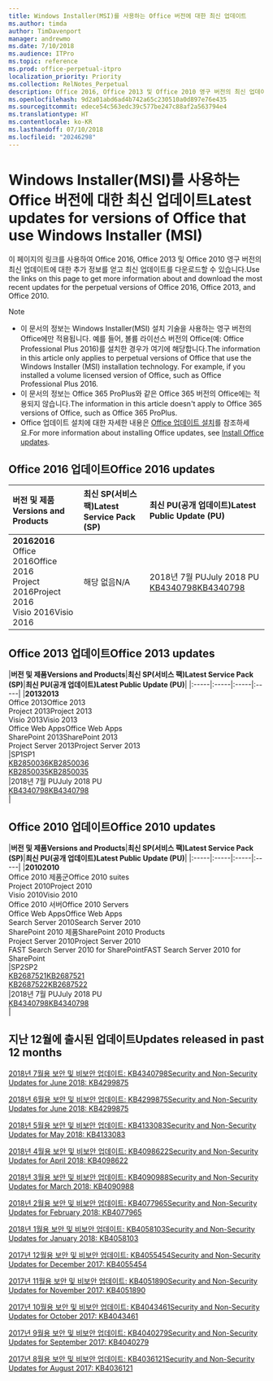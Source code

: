 ```yaml
---
title: Windows Installer(MSI)를 사용하는 Office 버전에 대한 최신 업데이트
ms.author: timda
author: TimDavenport
manager: andrewmo
ms.date: 7/10/2018
ms.audience: ITPro
ms.topic: reference
ms.prod: office-perpetual-itpro
localization_priority: Priority
ms.collection: RelNotes_Perpetual
description: Office 2016, Office 2013 및 Office 2010 영구 버전의 최신 업데이트 정보에 대한 링크를 IT 전문가에게 제공합니다.
ms.openlocfilehash: 9d2a01abd6ad4b742a65c230510a0d897e76e435
ms.sourcegitcommit: edece54c563edc39c577be247c88af2a563794e4
ms.translationtype: HT
ms.contentlocale: ko-KR
ms.lasthandoff: 07/10/2018
ms.locfileid: "20246298"
---
```

# <a name="latest-updates-for-versions-of-office-that-use-windows-installer-msi"></a><span data-ttu-id="f3ade-103">Windows Installer(MSI)를 사용하는 Office 버전에 대한 최신 업데이트</span><span class="sxs-lookup"><span data-stu-id="f3ade-103">Latest updates for versions of Office that use Windows Installer (MSI)</span></span>

<span data-ttu-id="f3ade-104">이 페이지의 링크를 사용하여 Office 2016, Office 2013 및 Office 2010 영구 버전의 최신 업데이트에 대한 추가 정보를 얻고 최신 업데이트를 다운로드할 수 있습니다.</span><span class="sxs-lookup"><span data-stu-id="f3ade-104">Use the links on this page to get more information about and download the most recent updates for the perpetual versions of Office 2016, Office 2013, and Office 2010.</span></span>
  
 
> [!NOTE]
> - <span data-ttu-id="f3ade-p101">이 문서의 정보는 Windows Installer(MSI) 설치 기술을 사용하는 영구 버전의 Office에만 적용됩니다. 예를 들어, 볼륨 라이선스 버전의 Office(예: Office Professional Plus 2016)를 설치한 경우가 여기에 해당합니다.</span><span class="sxs-lookup"><span data-stu-id="f3ade-p101">The information in this article only applies to perpetual versions of Office that use the Windows Installer (MSI) installation technology. For example, if you installed a volume licensed version of Office, such as Office Professional Plus 2016.</span></span>
> - <span data-ttu-id="f3ade-107">이 문서의 정보는 Office 365 ProPlus와 같은 Office 365 버전의 Office에는 적용되지 않습니다.</span><span class="sxs-lookup"><span data-stu-id="f3ade-107">The information in this article doesn't apply to Office 365 versions of Office, such as Office 365 ProPlus.</span></span>
> - <span data-ttu-id="f3ade-108">Office 업데이트 설치에 대한 자세한 내용은 [Office 업데이트 설치](https://support.office.com/article/2ab296f3-7f03-43a2-8e50-46de917611c5)를 참조하세요.</span><span class="sxs-lookup"><span data-stu-id="f3ade-108">For more information about installing Office updates, see [Install Office updates](https://support.office.com/article/2ab296f3-7f03-43a2-8e50-46de917611c5).</span></span> 


## <a name="office-2016-updates"></a><span data-ttu-id="f3ade-109">Office 2016 업데이트</span><span class="sxs-lookup"><span data-stu-id="f3ade-109">Office 2016 updates</span></span>

|<span data-ttu-id="f3ade-110">**버전 및 제품**</span><span class="sxs-lookup"><span data-stu-id="f3ade-110">**Versions and Products**</span></span>|<span data-ttu-id="f3ade-111">**최신 SP(서비스 팩)**</span><span class="sxs-lookup"><span data-stu-id="f3ade-111">**Latest Service Pack (SP)**</span></span>|<span data-ttu-id="f3ade-112">**최신 PU(공개 업데이트)**</span><span class="sxs-lookup"><span data-stu-id="f3ade-112">**Latest Public Update (PU)**</span></span>|
|:-----|:-----|:-----|
|<span data-ttu-id="f3ade-113">**2016**</span><span class="sxs-lookup"><span data-stu-id="f3ade-113">**2016**</span></span> <br/> <span data-ttu-id="f3ade-114">Office 2016</span><span class="sxs-lookup"><span data-stu-id="f3ade-114">Office 2016</span></span>  <br/> <span data-ttu-id="f3ade-115">Project 2016</span><span class="sxs-lookup"><span data-stu-id="f3ade-115">Project 2016</span></span>  <br/> <span data-ttu-id="f3ade-116">Visio 2016</span><span class="sxs-lookup"><span data-stu-id="f3ade-116">Visio 2016</span></span>  <br/> |<span data-ttu-id="f3ade-117">해당 없음</span><span class="sxs-lookup"><span data-stu-id="f3ade-117">N/A</span></span>  <br/> |<span data-ttu-id="f3ade-118">2018년 7월 PU</span><span class="sxs-lookup"><span data-stu-id="f3ade-118">July 2018 PU</span></span>  <br/> [<span data-ttu-id="f3ade-119">KB4340798</span><span class="sxs-lookup"><span data-stu-id="f3ade-119">KB4340798</span></span>](https://support.microsoft.com/ko-KR/help/4340798) <br/> |
   
## <a name="office-2013-updates"></a><span data-ttu-id="f3ade-120">Office 2013 업데이트</span><span class="sxs-lookup"><span data-stu-id="f3ade-120">Office 2013 updates</span></span>

|<span data-ttu-id="f3ade-121">**버전 및 제품**</span><span class="sxs-lookup"><span data-stu-id="f3ade-121">**Versions and Products**</span></span>|<span data-ttu-id="f3ade-122">**최신 SP(서비스 팩)**</span><span class="sxs-lookup"><span data-stu-id="f3ade-122">**Latest Service Pack (SP)**</span></span>|<span data-ttu-id="f3ade-123">**최신 PU(공개 업데이트)**</span><span class="sxs-lookup"><span data-stu-id="f3ade-123">**Latest Public Update (PU)**</span></span>|
|:-----|:-----|:-----|:-----|
|<span data-ttu-id="f3ade-124">**2013**</span><span class="sxs-lookup"><span data-stu-id="f3ade-124">**2013**</span></span> <br/> <span data-ttu-id="f3ade-125">Office 2013</span><span class="sxs-lookup"><span data-stu-id="f3ade-125">Office 2013</span></span>  <br/> <span data-ttu-id="f3ade-126">Project 2013</span><span class="sxs-lookup"><span data-stu-id="f3ade-126">Project 2013</span></span>  <br/> <span data-ttu-id="f3ade-127">Visio 2013</span><span class="sxs-lookup"><span data-stu-id="f3ade-127">Visio 2013</span></span>  <br/> <span data-ttu-id="f3ade-128">Office Web Apps</span><span class="sxs-lookup"><span data-stu-id="f3ade-128">Office Web Apps</span></span>  <br/> <span data-ttu-id="f3ade-129">SharePoint 2013</span><span class="sxs-lookup"><span data-stu-id="f3ade-129">SharePoint 2013</span></span>  <br/> <span data-ttu-id="f3ade-130">Project Server 2013</span><span class="sxs-lookup"><span data-stu-id="f3ade-130">Project Server 2013</span></span>  <br/> |<span data-ttu-id="f3ade-131">SP1</span><span class="sxs-lookup"><span data-stu-id="f3ade-131">SP1</span></span> <br/> [<span data-ttu-id="f3ade-132">KB2850036</span><span class="sxs-lookup"><span data-stu-id="f3ade-132">KB2850036</span></span>](https://support.microsoft.com/kb/2850036) <br/>[<span data-ttu-id="f3ade-133">KB2850035</span><span class="sxs-lookup"><span data-stu-id="f3ade-133">KB2850035</span></span>](https://support.microsoft.com/kb/2850035) <br/> |<span data-ttu-id="f3ade-134">2018년 7월 PU</span><span class="sxs-lookup"><span data-stu-id="f3ade-134">July 2018 PU</span></span>  <br/> [<span data-ttu-id="f3ade-135">KB4340798</span><span class="sxs-lookup"><span data-stu-id="f3ade-135">KB4340798</span></span>](https://support.microsoft.com/ko-KR/help/4340798) <br/> |
   
## <a name="office-2010-updates"></a><span data-ttu-id="f3ade-136">Office 2010 업데이트</span><span class="sxs-lookup"><span data-stu-id="f3ade-136">Office 2010 updates</span></span>

|<span data-ttu-id="f3ade-137">**버전 및 제품**</span><span class="sxs-lookup"><span data-stu-id="f3ade-137">**Versions and Products**</span></span>|<span data-ttu-id="f3ade-138">**최신 SP(서비스 팩)**</span><span class="sxs-lookup"><span data-stu-id="f3ade-138">**Latest Service Pack (SP)**</span></span>|<span data-ttu-id="f3ade-139">**최신 PU(공개 업데이트)**</span><span class="sxs-lookup"><span data-stu-id="f3ade-139">**Latest Public Update (PU)**</span></span>|
|:-----|:-----|:-----|:-----|
|<span data-ttu-id="f3ade-140">**2010**</span><span class="sxs-lookup"><span data-stu-id="f3ade-140">**2010**</span></span> <br/> <span data-ttu-id="f3ade-141">Office 2010 제품군</span><span class="sxs-lookup"><span data-stu-id="f3ade-141">Office 2010 suites</span></span>  <br/> <span data-ttu-id="f3ade-142">Project 2010</span><span class="sxs-lookup"><span data-stu-id="f3ade-142">Project 2010</span></span>  <br/> <span data-ttu-id="f3ade-143">Visio 2010</span><span class="sxs-lookup"><span data-stu-id="f3ade-143">Visio 2010</span></span>  <br/> <span data-ttu-id="f3ade-144">Office 2010 서버</span><span class="sxs-lookup"><span data-stu-id="f3ade-144">Office 2010 Servers</span></span>  <br/> <span data-ttu-id="f3ade-145">Office Web Apps</span><span class="sxs-lookup"><span data-stu-id="f3ade-145">Office Web Apps</span></span>  <br/> <span data-ttu-id="f3ade-146">Search Server 2010</span><span class="sxs-lookup"><span data-stu-id="f3ade-146">Search Server 2010</span></span>  <br/> <span data-ttu-id="f3ade-147">SharePoint 2010 제품</span><span class="sxs-lookup"><span data-stu-id="f3ade-147">SharePoint 2010 Products</span></span>  <br/> <span data-ttu-id="f3ade-148">Project Server 2010</span><span class="sxs-lookup"><span data-stu-id="f3ade-148">Project Server 2010</span></span>  <br/> <span data-ttu-id="f3ade-149">FAST Search Server 2010 for SharePoint</span><span class="sxs-lookup"><span data-stu-id="f3ade-149">FAST Search Server 2010 for SharePoint</span></span>  <br/> |<span data-ttu-id="f3ade-150">SP2</span><span class="sxs-lookup"><span data-stu-id="f3ade-150">SP2</span></span> <br/>[<span data-ttu-id="f3ade-151">KB2687521</span><span class="sxs-lookup"><span data-stu-id="f3ade-151">KB2687521</span></span>](https://support.microsoft.com/kb/2687521) <br/> [<span data-ttu-id="f3ade-152">KB2687522</span><span class="sxs-lookup"><span data-stu-id="f3ade-152">KB2687522</span></span>](https://support.microsoft.com/kb/2687522) <br/> |<span data-ttu-id="f3ade-153">2018년 7월 PU</span><span class="sxs-lookup"><span data-stu-id="f3ade-153">July 2018 PU</span></span> <br/>[<span data-ttu-id="f3ade-154">KB4340798</span><span class="sxs-lookup"><span data-stu-id="f3ade-154">KB4340798</span></span>](https://support.microsoft.com/ko-KR/help/4340798) <br/>|
   

   
## <a name="updates-released-in-past-12-months"></a><span data-ttu-id="f3ade-155">지난 12월에 출시된 업데이트</span><span class="sxs-lookup"><span data-stu-id="f3ade-155">Updates released in past 12 months</span></span>

[<span data-ttu-id="f3ade-156">2018년 7월용 보안 및 비보안 업데이트: KB4340798</span><span class="sxs-lookup"><span data-stu-id="f3ade-156">Security and Non-Security Updates for June 2018: KB4299875</span></span>](https://support.microsoft.com/help/4340798)   

[<span data-ttu-id="f3ade-157">2018년 6월용 보안 및 비보안 업데이트: KB4299875</span><span class="sxs-lookup"><span data-stu-id="f3ade-157">Security and Non-Security Updates for June 2018: KB4299875</span></span>](https://support.microsoft.com/help/4299875)  

[<span data-ttu-id="f3ade-158">2018년 5월용 보안 및 비보안 업데이트: KB4133083</span><span class="sxs-lookup"><span data-stu-id="f3ade-158">Security and Non-Security Updates for May 2018: KB4133083 </span></span>](https://support.microsoft.com/ko-KR/help/4133083)
  
[<span data-ttu-id="f3ade-159">2018년 4월용 보안 및 비보안 업데이트: KB4098622</span><span class="sxs-lookup"><span data-stu-id="f3ade-159">Security and Non-Security Updates for April 2018: KB4098622</span></span>](https://support.microsoft.com/ko-KR/help/4098622) 
  
[<span data-ttu-id="f3ade-160">2018년 3월용 보안 및 비보안 업데이트: KB4090988</span><span class="sxs-lookup"><span data-stu-id="f3ade-160">Security and Non-Security Updates for March 2018: KB4090988</span></span>](https://support.microsoft.com/ko-KR/help/4090988)  
  
[<span data-ttu-id="f3ade-161">2018년 2월용 보안 및 비보안 업데이트: KB4077965</span><span class="sxs-lookup"><span data-stu-id="f3ade-161">Security and Non-Security Updates for February 2018: KB4077965</span></span>](https://support.microsoft.com/help/4077965)  
  
[<span data-ttu-id="f3ade-162">2018년 1월용 보안 및 비보안 업데이트: KB4058103</span><span class="sxs-lookup"><span data-stu-id="f3ade-162">Security and Non-Security Updates for January 2018: KB4058103</span></span>](https://support.microsoft.com/help/4058103)   
  
[<span data-ttu-id="f3ade-163">2017년 12월용 보안 및 비보안 업데이트: KB4055454</span><span class="sxs-lookup"><span data-stu-id="f3ade-163">Security and Non-Security Updates for December 2017: KB4055454</span></span>](https://support.microsoft.com/help/4055454)   
  
[<span data-ttu-id="f3ade-164">2017년 11월용 보안 및 비보안 업데이트: KB4051890</span><span class="sxs-lookup"><span data-stu-id="f3ade-164">Security and Non-Security Updates for November 2017: KB4051890</span></span>](https://support.microsoft.com/help/4051890)   
  
[<span data-ttu-id="f3ade-165">2017년 10월용 보안 및 비보안 업데이트: KB4043461</span><span class="sxs-lookup"><span data-stu-id="f3ade-165">Security and Non-Security Updates for October 2017: KB4043461</span></span>](https://support.microsoft.com/help/4043461)   
  
[<span data-ttu-id="f3ade-166">2017년 9월용 보안 및 비보안 업데이트: KB4040279</span><span class="sxs-lookup"><span data-stu-id="f3ade-166">Security and Non-Security Updates for September 2017: KB4040279</span></span>](https://support.microsoft.com/help/4040279)   
  
[<span data-ttu-id="f3ade-167">2017년 8월용 보안 및 비보안 업데이트: KB4036121</span><span class="sxs-lookup"><span data-stu-id="f3ade-167">Security and Non-Security Updates for August 2017: KB4036121</span></span>](https://support.microsoft.com/help/4036121)   
  

   
  
